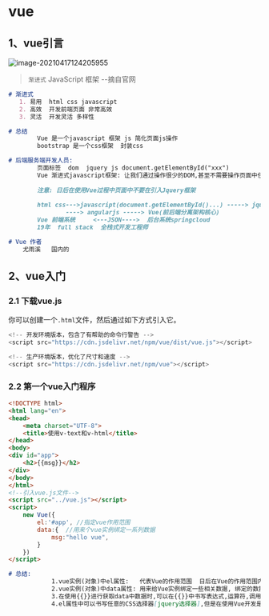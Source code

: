 # vue
## 1、vue引言

![image-20210417124205955](vue\typora-user-images\image-20210417124205955.png)

> `渐进式` JavaScript 框架   --摘自官网

```markdown
# 渐进式
   1. 易用  html css javascript
   2. 高效  开发前端页面 非常高效 
   3. 灵活  开发灵活 多样性

# 总结
		Vue 是一个javascript 框架 js 简化页面js操作
		bootstrap 是一个css框架  封装css

# 后端服务端开发人员: 
		页面标签  dom  jquery js document.getElementById("xxx")
		Vue 渐进式javascript框架: 让我们通过操作很少的DOM,甚至不需要操作页面中任何DOM元素,就很容易的完成数据和视图绑定 ====> 双向绑定 MVVM  
		
		注意: 日后在使用Vue过程中页面中不要在引入Jquery框架
		
		html css--->javascript(document.getElementById()...) -----> jquery($("#xx")) 
		        ----> angularjs -----> Vue(前后端分离架构核心)
 		Vue 前端系统     <---JSON---->  后台系统springcloud
 		19年  full stack  全栈式开发工程师

# Vue 作者
 	尤雨溪   国内的 
```



## 2、vue入门
### 2.1  下载vue.js

你可以创建一个`.html`文件，然后通过如下方式引入它。

```javascript
<!-- 开发环境版本，包含了有帮助的命令行警告 -->
<script src="https://cdn.jsdelivr.net/npm/vue/dist/vue.js"></script>

<!-- 生产环境版本，优化了尺寸和速度 -->
<script src="https://cdn.jsdelivr.net/npm/vue"></script>
```

### 2.2 第一个vue入门程序

```html
<!DOCTYPE html>
<html lang="en">
<head>
    <meta charset="UTF-8">
    <title>使用v-text和v-html</title>
</head>
<body>
<div id="app">
    <h2>{{msg}}</h2>
</div>
</body>
</html>
<!--引入vue.js文件-->
<script src="../vue.js"></script>
<script>
    new Vue({
        el:'#app', //指定vue作用范围
        data:{  //用来个vue实例绑定一系列数据
            msg:"hello vue",
        }
    })
</script>
```

```markdown
# 总结:
			1.vue实例(对象)中el属性: 	代表Vue的作用范围  日后在Vue的作用范围内都可以使用Vue的语法
			2.vue实例(对象)中data属性: 用来给Vue实例绑定一些相关数据, 绑定的数据可以通过{{变量名}}在Vue作用范围内取出
			3.在使用{{}}进行获取data中数据时,可以在{{}}中书写表达式,运算符,调用相关方法,以及逻辑运算等
			4.el属性中可以书写任意的CSS选择器[jquery选择器],但是在使用Vue开发是推荐使用 id选择器  注意: el属性值不能指定body或html标签
```

